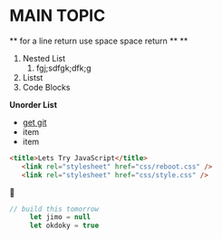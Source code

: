 # MAIN TOPIC
** for a line return use space space return **
** </br>
1. Nested List  
    1. fgj;sdfgk;dfk;g
1. Listst
1. Code Blocks  

__Unorder List__  
 - [get git](https://github.com)
 - item
 - item

 ```html
 <title>Lets Try JavaScript</title>
    <link rel="stylesheet" href="css/reboot.css" />
    <link rel="stylesheet" href="css/style.css" />

 ```
:poop:
 ```javascript
 // build this tomorrow
      let jimo = null
      let okdoky = true

 ```

   
